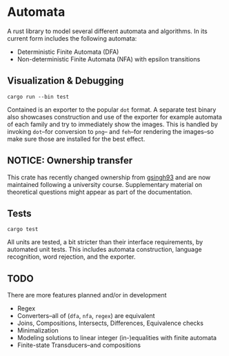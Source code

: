 # Automata

A rust library to model several different automata and algorithms. In its
current form includes the following automata:

* Deterministic Finite Automata (DFA)
* Non-deterministic Finite Automata (NFA) with epsilon transitions

## Visualization & Debugging

```
cargo run --bin test
```

Contained is an exporter to the popular `dot` format. A separate test binary
also showcases construction and use of the exporter for example automata of each
family and try to immediately show the images. This is handled by invoking
`dot`–for conversion to `png`– and `feh`–for rendering the images–so make sure
those are installed for the best effect.

## NOTICE: Ownership transfer

This crate has recently changed ownership from
[gsingh93](https://github.com/gsingh93/rust-automata) and are now maintained
following a university course. Supplementary material on theoretical questions
might appear as part of the documentation.

## Tests

```
cargo test
```

All units are tested, a bit stricter than their interface requirements, by
automated unit tests. This includes automata construction, language recognition,
word rejection, and the exporter.

## TODO

There are more features planned and/or in development

* Regex
* Converters–all of (`dfa`, `nfa`, `regex`) are equivalent
* Joins, Compositions, Intersects, Differences, Equivalence checks
* Minimalization
* Modeling solutions to linear integer (in-)equalities with finite automata
* Finite-state Transducers–and compositions

